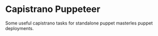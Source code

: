# Capistrano Puppeteer

Some useful capistrano tasks for standalone puppet masterles puppet deployments.
